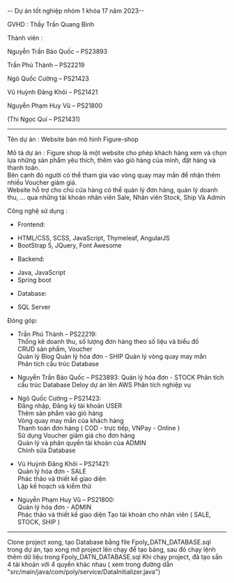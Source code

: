 -- Dự án tốt nghiệp nhóm 1 khóa 17 năm 2023--

GVHD : Thầy Trần Quang Bình

Thành viên :

Nguyễn Trần Bảo Quốc – PS23893

Trần Phú Thành – PS22219

Ngô Quốc Cường – PS21423

Vũ Huỳnh Đăng Khôi – PS21421

Nguyễn Phạm Huy Vũ – PS21800

(Thi Ngọc Quí – PS21431)

----------------------------------------------------------------

Tên dự án : Website bán mô hình Figure-shop

Mô tả dự án : Figure shop là một website cho phép khách hàng xem và chọn lựa những sản phẩm yêu thích, thêm vào giỏ hàng của mình, đặt hàng và thanh toán.  
Bên cạnh đó người có thể tham gia vào vòng quay may mắn để nhận thêm nhiều Voucher giảm giá.  
  Website hỗ trợ cho chủ cửa hàng có thể quản lý đơn hàng, quản lý doanh thu, ... qua những tài khoản nhân viên Sale, Nhân viên Stock, Ship Và Admin

Công nghệ sử dụng :  
- Frontend:  
+ HTML/CSS, SCSS, JavaScript, Thymeleaf, AngularJS  
+ BootStrap 5, JQuery, Font Awesome

- Backend:
+ Java, JavaScript
+ Spring boot

- Database:
+ SQL Server
  
Đóng góp:  
  
- Trần Phú Thành – PS22219:  
 Thống kê doanh thu, số lượng đơn hàng theo số liệu và biểu đồ  
 CRUD sản phẩm, Voucher  
 Quản lý Blog
 Quản lý hóa đơn - SHIP
 Quản lý vòng quay may mắn  
 Phân tích cấu trúc Database  
  
- Nguyễn Trần Bảo Quốc – PS23893:
 Quản lý hóa đơn - STOCK
 Phân tích cấu trúc Database
 Deloy dự án lên AWS
 Phân tích nghiệp vụ

- Ngô Quốc Cường – PS21423:  
 Đăng nhập, Đăng ký tài khoản USER  
 Thêm sản phẩm vào giỏ hàng  
 Vòng quay may mắn của khách hàng  
 Thanh toán đơn hàng ( COD - trực tiếp, VNPay - Online )  
 Sử dụng Voucher giảm giá cho đơn hàng  
 Quản lý và phân quyền tài khoản của ADMIN  
 Chỉnh sửa Database  

- Vũ Huỳnh Đăng Khôi – PS21421:  
 Quản lý hóa đơn - SALE  
 Phác thảo và thiết kế giao diện  
 Lập kế hoạch và kiểm thử  

- Nguyễn Phạm Huy Vũ – PS21800:  
 Quản lý hóa đơn - ADMIN  
 Phác thảo và thiết kế giao diện
 Tạo tài khoản cho nhân viên ( SALE, STOCK, SHIP )

----------------------------------------------------------------

Clone project xong, tạo Database bằng file Fpoly_DATN_DATABASE.sql trong dự án, tạo xong mở project lên chạy để tạo bảng, sau đó chạy lệnh thêm dữ liệu trong Fpoly_DATN_DATABASE.sql
Khi chạy project, đã tạo sắn 4 tài khoản với 4 quyền khác nhau ( xem trong đường dẫn "src/main/java/com/poly/service/DataInitializer.java")
